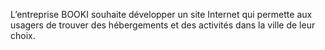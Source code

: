 L’entreprise BOOKI souhaite développer un site Internet qui permette aux usagers de trouver des hébergements et des activités dans la ville de leur choix.
